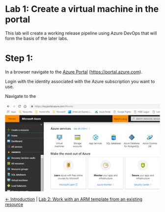 # Lab 1: Create a virtual machine in the portal

This lab will create a working release pipeline using Azure DevOps that will form the basis of the later labs.


# Step 1: 

In a browser navigate to the [Azure Portal](https://portal.azure.com) (https://portal.azure.com).

Login with the identity associated with the Azure subscription you want to use.

Navigate to the 

<img src="images/Lab1_1.jpg" width="624"/>


[<- Introduction](https://github.com/gidavies/AzureIaaSInfraLab/blob/master/README.md) | [Lab 2: Work with an ARM template from an existing resource](https://github.com/gidavies/AzureIaaSInfraLab/blob/master/MoveIacLab2.md)
